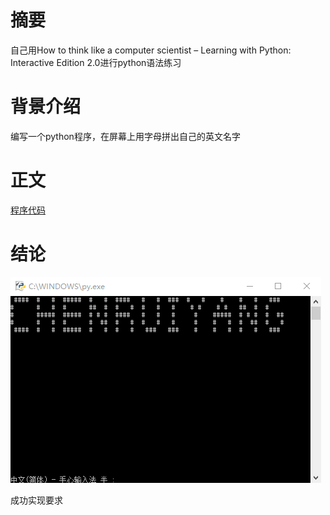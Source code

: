 # 摘要
  自己用How to think like a computer scientist – Learning with Python: Interactive Edition 2.0进行python语法练习
# 背景介绍
  编写一个python程序，在屏幕上用字母拼出自己的英文名字
# 正文
  [程序代码](https://github.com/chry0329/compuational_physics_N2014301020159/blob/master/English%20name.py)
# 结论
  ![运行结果](https://github.com/chry0329/compuational_physics_N2014301020159/blob/master/English%20name.png?raw=true)
  
  成功实现要求
